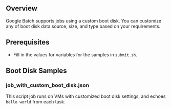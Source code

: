 ## Overview
Google Batch supports jobs using a custom boot disk.
You can customize any of boot disk data source, size, and type based on your requirements.

## Prerequisites
* Fill in the values for variables for the samples in `submit.sh`.

## Boot Disk Samples
### job_with_custom_boot_disk.json
This script job runs on VMs with customized boot disk settings, and echoes `hello world` from each task.
